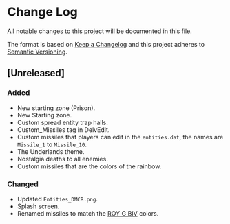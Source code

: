 # Change Log
All notable changes to this project will be documented in this file.

The format is based on [Keep a Changelog](http://keepachangelog.com/)
and this project adheres to [Semantic Versioning](http://semver.org/).

## [Unreleased]
### Added
- New starting zone (Prison).
- New Starting zone.
- Custom spread entity trap halls.
- Custom_Missiles tag in DelvEdit.
- Custom missiles that players can edit in the `entities.dat`, the names are `Missile_1` to `Missile_10`.
- The Underlands theme.
- Nostalgia deaths to all enemies.
- Custom missiles that are the colors of the rainbow.

### Changed
- Updated `Entities_DMCR.png`.
- Splash screen.
- Renamed missiles to match the [ROY G BIV](https://en.wikipedia.org/wiki/ROYGBIV) colors.